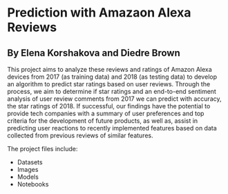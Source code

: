 # Prediction with Amazaon Alexa Reviews

## By Elena Korshakova and Diedre Brown

This project aims to analyze these reviews and ratings of Amazon Alexa devices from 2017 (as training data) and 2018 (as testing data) to develop an algorithm to predict star ratings based on user reviews. Through the process, we aim to determine if star ratings and an end-to-end sentiment analysis of user review comments from 2017 we can predict with accuracy, the star ratings of 2018. If successful, our findings have the potential to provide tech companies with a summary of user preferences and top criteria for the development of future products, as well as, assist in predicting user reactions to recently implemented features based on data collected from previous reviews of similar features.

The project files include:

- Datasets
- Images
- Models
- Notebooks

